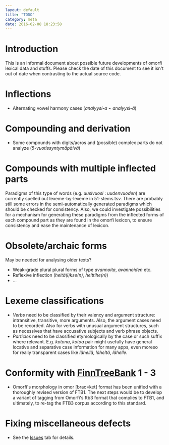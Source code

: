 ```yaml
---
layout: default
title: "TODO"
category: meta
date: 2016-02-08 18:23:58
---
```



# Introduction #

This is an informal document about possible future developments of omorfi lexical data and stuffs. Please check the date of this document to see it isn't out of date when contrasting to the actual source code.


# Inflections #

  * Alternating vowel harmony cases (_analyysi-a_ ~ _analyysi-ä_)


# Compounding and derivation #

  * Some compounds with digits/acros and (possible) complex parts do not analyze (_5-vuotissyntymäpäivä_)


# Compounds with multiple inflected parts #

Paradigms of this type of words (e.g. _uusivuosi_ : _uudenvuoden_) are currently spelled out lexeme-by-lexeme in 51-stems.tsv. There are probably still some errors in the semi-automatically generated paradigms which should be checked for consistency.
Also, we could investigate possibilities for a mechanism for generating these paradigms from the inflected forms of each compound part as they are found in the omorfi lexicon, to ensure consistency and ease the maintenance of lexicon.


# Obsolete/archaic forms #

May be needed for analysing older texts?

  * Weak-grade plural plural forms of type _avannoita_, _avannoiden_ etc.
  * Reflexive inflection (_heitä(i)kse(n)_, _heittihe(n)_)
  * ...

# Lexeme classifications #

  * _Verbs_ need to be classified by their valency and argument structure: intransitive, transitive, more arguments. Also, the argument cases need to be recorded. Also for verbs with unusual argument structures, such as necessives that have accusative subjects and verb phrase objects.
  * _Particles_ need to be classified etymologically by the case or such suffix where relevant. E.g. _kotona_, _kotoa_ pair might usefully have general locative and separative case information for many apps, even moreso for really transparent cases like _lähellä_, _läheltä_, _lähelle_.


# Conformity with [FinnTreeBank](http://www.ling.helsinki.fi/kieliteknologia/tutkimus/treebank/) 1 - 3 #

  * Omorfi's morphology in omor [brac=ket] format has been unified with a thoroughly revised version of FTB1. The next steps would be to develop a variant of tagging from Omorfi's ftb3 format that complies to FTB1, and ultimately, to re-tag the FTB3 corpus according to this standard.

# Fixing miscellaneous defects #

  * See the [Issues](http://code.google.com/p/omorfi/issues/list) tab for details.
